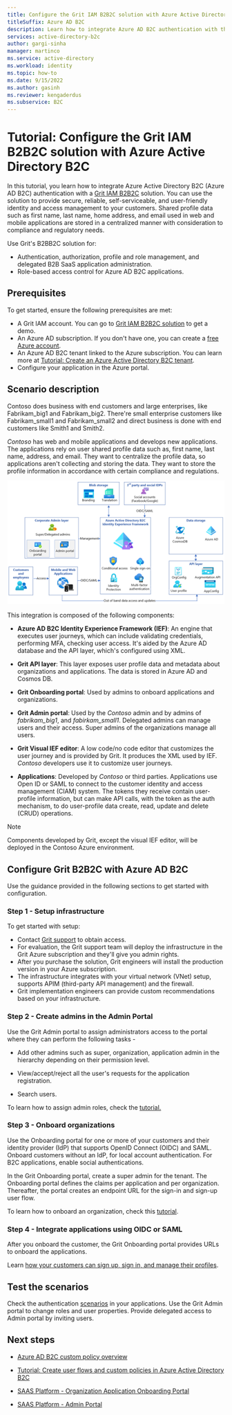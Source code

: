```yaml
---
title: Configure the Grit IAM B2B2C solution with Azure Active Directory B2C
titleSuffix: Azure AD B2C
description: Learn how to integrate Azure AD B2C authentication with the Grit IAM B2B2C solution
services: active-directory-b2c
author: gargi-sinha
manager: martinco
ms.service: active-directory
ms.workload: identity
ms.topic: how-to
ms.date: 9/15/2022
ms.author: gasinh
ms.reviewer: kengaderdus
ms.subservice: B2C
---
```


# Tutorial: Configure the Grit IAM B2B2C solution with Azure Active Directory B2C

In this tutorial, you learn how to integrate Azure Active Directory B2C (Azure AD B2C) authentication with a [Grit IAM B2B2C](https://www.gritiam.com/b2b2c) solution. You can use the solution to provide secure, reliable, self-serviceable, and user-friendly identity and access management to your customers. Shared profile data such as first name, last name, home address, and email used in web and mobile applications are stored in a centralized manner with consideration to compliance and regulatory needs.


Use Grit's B2BB2C solution for:

- Authentication, authorization, profile and role management, and delegated B2B SaaS application administration.
- Role-based access control for Azure AD B2C applications.

## Prerequisites

To get started, ensure the following prerequisites are met:

- A Grit IAM account. You can go to [Grit IAM B2B2C solution](https://www.gritiam.com/b2b2c) to get a demo.
- An Azure AD subscription. If you don't have one, you can create a [free Azure account](https://azure.microsoft.com/free/).
- An Azure AD B2C tenant linked to the Azure subscription. You can learn more at [Tutorial: Create an Azure Active Directory B2C tenant](tutorial-create-tenant.md). 
- Configure your application in the Azure portal. 

## Scenario description

Contoso does business with end customers and large enterprises, like Fabrikam_big1 and Fabrikam_big2. There're small enterprise customers like Fabrikam_small1 and Fabrikam_small2 and direct business is done with end customers like Smith1 and Smith2.

*Contoso* has web and mobile applications and develops new applications. The applications rely on user shared profile data such as, first name, last name, address, and email. They want to centralize the profile data, so applications aren't collecting and storing the data. They want to store the profile information in accordance with certain compliance and regulations.

![Screenshot that shows the architecture diagram of how the components are connected to each other.](./media/partner-grit-iam/grit-b2b2c-architecture.png)

This integration is composed of the following components:

- **Azure AD B2C Identity Experience Framework (IEF)**: An engine that executes user journeys, which can include validating credentials, performing MFA, checking user access. It's aided by the Azure AD database and the API layer, which's configured using XML.

- **Grit API layer**: This layer exposes user profile data and metadata about organizations and applications. The data is stored in Azure AD and Cosmos DB.

- **Grit Onboarding portal**: Used by admins to onboard applications and organizations.

- **Grit Admin portal**: Used by the *Contoso* admin and by admins of *fabrikam_big1*, and *fabirkam_small1*. Delegated admins can manage users and their access. Super admins of the organizations manage all users.


- **Grit Visual IEF editor**: A low code/no code editor that customizes the user journey and is provided by Grit. It produces the XML used by IEF. *Contoso* developers use it to customize user journeys.


- **Applications**: Developed by *Contoso* or third parties. Applications use Open ID or SAML to connect to the customer identity and access management (CIAM) system. The tokens they receive contain user-profile information, but can make API calls, with the token as the auth mechanism, to do user-profile data create, read, update and delete (CRUD) operations.


> [!NOTE]
> Components developed by Grit, except the visual IEF editor, will be deployed in the Contoso Azure environment.

## Configure Grit B2B2C with Azure AD B2C

Use the guidance provided in the following sections to get started with configuration.

### Step 1 - Setup infrastructure 

To get started with setup:

- Contact [Grit support](mailto:info@gritsoftwaresystems.com) to obtain access.
- For evaluation, the Grit support team will deploy the infrastructure in the Grit Azure subscription and they'll give you admin rights.
- After you purchase the solution, Grit engineers will install the production version in your Azure subscription.
- The infrastructure integrates with your virtual network (VNet) setup, supports APIM (third-party API management) and the firewall.
- Grit implementation engineers can provide custom recommendations based on your infrastructure.

### Step 2 - Create admins in the Admin Portal

Use the Grit Admin portal to assign administrators access to the portal where they can perform the following tasks -

- Add other admins such as super, organization, application admin in the hierarchy depending on their permission level.

- View/accept/reject all the user's requests for the application registration.

- Search users.

To learn how to assign admin roles, check the [tutorial.](https://app.archbee.com/doc/j1VX2J3B3xJ-zMqnmlDA5/9IW3PgI2yn1cCpPGm1vVN) 

### Step 3 - Onboard organizations

Use the Onboarding portal for one or more of your customers and their identity provider (IdP) that supports OpenID Connect (OIDC) and SAML. Onboard customers without an IdP, for local account authentication. For B2C applications, enable social authentications.

In the Grit Onboarding portal, create a super admin for the tenant. The Onboarding portal defines the claims per application and per organization. Thereafter, the portal creates an endpoint URL for the sign-in and sign-up user flow.

To learn how to onboard an organization, check this [tutorial](https://app.archbee.com/doc/G_YZFq_VwvgMlmX-_efmX/8m90WVb2M6Yi0gCe7yor2).

### Step 4 - Integrate applications using OIDC or SAML

After you onboard the customer, the Grit Onboarding portal provides URLs to onboard the applications.

Learn [how your customers can sign up, sign in, and manage their profiles](add-sign-up-and-sign-in-policy.md?pivots=b2c-custom-policy). 

## Test the scenarios

Check the authentication [scenarios](#scenario-description) in your applications. Use the Grit Admin portal to change roles and user properties. Provide delegated access to Admin portal by inviting users.

## Next steps

- [Azure AD B2C custom policy overview](custom-policy-overview.md)

- [Tutorial: Create user flows and custom policies in Azure Active Directory B2C](custom-policy-get-started.md?tabs=applications)

- [SAAS Platform - Organization Application Onboarding Portal](https://app.archbee.com/doc/G_YZFq_VwvgMlmX-_efmX/8m90WVb2M6Yi0gCe7yor2)

- [SAAS Platform - Admin Portal](https://app.archbee.com/doc/j1VX2J3B3xJ-zMqnmlDA5/9IW3PgI2yn1cCpPGm1vVN)
